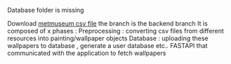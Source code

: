 Database folder is missing <br/>

Download  <a href="https://github.com/metmuseum/openaccess/blob/master/MetObjects.csv ">metmuseum csv file</a>
the branch is the backend branch 
It is composed of x phases : 
Preprocessing : converting csv files from different resources into painting/wallpaper objects
Database : uploading these wallpapers to database , generate a user database etc..
FASTAPI that communicated with the application to fetch wallpapers
